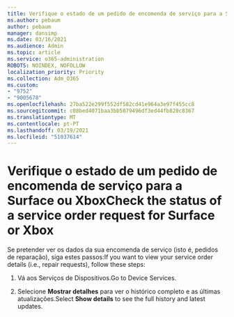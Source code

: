 ```yaml
---
title: Verifique o estado de um pedido de encomenda de serviço para a Surface ou Xbox
ms.author: pebaum
author: pebaum
manager: dansimp
ms.date: 03/16/2021
ms.audience: Admin
ms.topic: article
ms.service: o365-administration
ROBOTS: NOINDEX, NOFOLLOW
localization_priority: Priority
ms.collection: Adm_O365
ms.custom:
- "9752"
- "9005678"
ms.openlocfilehash: 27ba522e299f552df582cd41e964a3e97f455cc8
ms.sourcegitcommit: c08bed4071baa3bb5879496df3ed44fb828c8367
ms.translationtype: MT
ms.contentlocale: pt-PT
ms.lasthandoff: 03/19/2021
ms.locfileid: "51037614"
---
```

# <a name="check-the-status-of-a-service-order-request-for-surface-or-xbox"></a><span data-ttu-id="c136e-102">Verifique o estado de um pedido de encomenda de serviço para a Surface ou Xbox</span><span class="sxs-lookup"><span data-stu-id="c136e-102">Check the status of a service order request for Surface or Xbox</span></span>

<span data-ttu-id="c136e-103">Se pretender ver os dados da sua encomenda de serviço (isto é, pedidos de reparação), siga estes passos:</span><span class="sxs-lookup"><span data-stu-id="c136e-103">If you want to view your service order details (i.e., repair requests), follow these steps:</span></span>

1. <span data-ttu-id="c136e-104">Vá aos Serviços de Dispositivos.</span><span class="sxs-lookup"><span data-stu-id="c136e-104">Go to Device Services.</span></span>

1. <span data-ttu-id="c136e-105">Selecione **Mostrar detalhes** para ver o histórico completo e as últimas atualizações.</span><span class="sxs-lookup"><span data-stu-id="c136e-105">Select **Show details** to see the full history and latest updates.</span></span>

